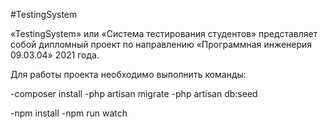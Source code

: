 #TestingSystem

«TestingSystem» или «Система тестирования студентов» представляет собой дипломный проект по направлению «Программная инженерия 09.03.04» 2021 года.

Для работы проекта необходимо выполнить команды:

-composer install
-php artisan migrate
-php artisan db:seed

-npm install
-npm run watch
